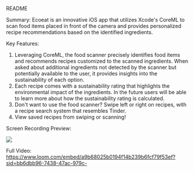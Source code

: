 README

Summary: Ecoeat is an innovative iOS app that utilizes Xcode's CoreML to scan food items placed in front of the camera and provides personalized recipe recommendations based on the identified ingredients.

Key Features: 

1) Leveraging CoreML, the food scanner precisely identifies food items and recommends recipes customized to the scanned ingredients. When asked about additional ingredients not detected by the scanner but potentially available to the user, it provides insights into the sustainability of each option.
2) Each recipe comes with a sustainability rating that highlights the environmental impact of the ingredients. In the future users will be able to learn more about how the sustainability rating is calculated.
3) Don't want to use the food scanner? Swipe left or right on recipes, with a recipe search system that resembles Tinder.
4) View saved recipes from swiping or scanning!

Screen Recording Preview: 

<div>
    <a href="https://www.loom.com/share/a9b68025b0194f14b239b6fcf79f53ef">
    </a>
    <a href="https://www.loom.com/share/a9b68025b0194f14b239b6fcf79f53ef">
      <img style="max-width:300px;" src="https://cdn.loom.com/sessions/thumbnails/a9b68025b0194f14b239b6fcf79f53ef-c31fcd05eaa70526-full-play.gif">
    </a>
  </div>

Full Video: https://www.loom.com/embed/a9b68025b0194f14b239b6fcf79f53ef?sid=bb6dbb96-7438-47ac-979c-
